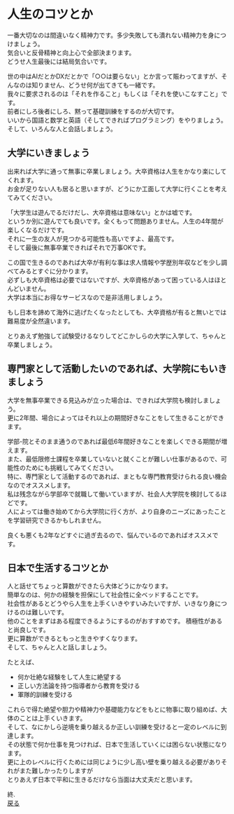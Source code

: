 # 人生のコツとか

一番大切なのは間違いなく精神力です。多少失敗しても潰れない精神力を身につけましょう。  
気合いと反骨精神と向上心で全部決まります。  
どうせ人生最後には結局気合いです。  

世の中はAIだとかDXだとかで「○○は要らない」とか言って賑わってますが、そんなのは知りません、どうせ何が出てきても一緒です。  
我々に要求されるのは「それを作ること」もしくは「それを使いこなすこと」です。  
前者にしろ後者にしろ、黙って基礎訓練をするのが大切です。  
いいから国語と数学と英語（そしてできればプログラミング）をやりましょう。
そして、いろんな人と会話しましょう。  

## 大学にいきましょう

出来れば大学に通って無事に卒業しましょう。大卒資格は人生をかなり楽にしてくれます。  
お金が足りない人も居ると思いますが、どうにか工面して大学に行くことを考えてみてください。  

「大学生は遊んでるだけだし、大卒資格は意味ない」とかは嘘です。  
というか別に遊んでても良いです。全くもって問題ありません。人生の4年間が楽しくなるだけです。  
それに一生の友人が見つかる可能性も高いですよ、最高です。  
そして最後に無事卒業できればそれで万事OKです。  

この国で生きるのであれば大卒が有利な事は求人情報や学歴別年収などを少し調べてみるとすぐに分かります。  
必ずしも大卒資格は必要ではないですが、大卒資格があって困っている人はほとんどいません。  
大学は本当にお得なサービスなので是非活用しましょう。  

もし日本を諦めて海外に逃げたくなったとしても、大卒資格が有ると無いとでは難易度が全然違います。  

とりあえず勉強して試験受けるなりしてどこかしらの大学に入学して、ちゃんと卒業しましょう。  

## 専門家として活動したいのであれば、大学院にもいきましょう

大学を無事卒業できる見込みが立った場合は、できれば大学院も検討しましょう。  
更に2年間、場合によってはそれ以上の期間好きなことをして生きることができます。  

学部-院とそのまま通うのであれば最低6年間好きなことを楽しくできる期間が増えます。  
また、最低限修士課程を卒業していないと就くことが難しい仕事があるので、可能性のためにも挑戦してみてください。  
特に、専門家として活動するのであれば、まともな専門教育受けられる良い機会なのでオススメします。  
私は残念ながら学部卒で就職して働いていますが、社会人大学院を検討してるほどです。  
人によっては働き始めてから大学院に行く方が、より自身のニーズにあったことを学習研究できるかもしれません。  

良くも悪くも2年などすぐに過ぎ去るので、悩んでいるのであればオススメです。  

## 日本で生活するコツとか

人と話せてちょっと算数ができたら大体どうにかなります。  
簡単なのは、何かの経験を担保にして社会性に全ベッドすることです。  
社会性があるとどうやら人生を上手くいきやすいみたいですが、いきなり身につけるのは難しいです。  
他のことをまずはある程度できるようにするのがおすすめです。
積極性があると尚良しです。  
更に算数ができるともっと生きやすくなります。  
そして、ちゃんと人と話しましょう。  

たとえば、  

- 何か壮絶な経験をして人生に絶望する
- 正しい方法論を持つ指導者から教育を受ける
- 軍隊的訓練を受ける

これらで得た絶望や胆力や精神力や基礎能力などをもとに物事に取り組めば、大体のことは上手くいきます。  
そして、なにかしら逆境を乗り越えるか正しい訓練を受けると一定のレベルに到達します。  
その状態で何か仕事を見つければ、日本で生活していくには困らない状態になります。  
更に上のレベルに行くためには同じように少し高い壁を乗り越える必要がありそれがまた難しかったりしますが  
とりあえず日本で平和に生きるだけなら当面は大丈夫だと思います。  

終.  
[戻る](./introduction.md)

